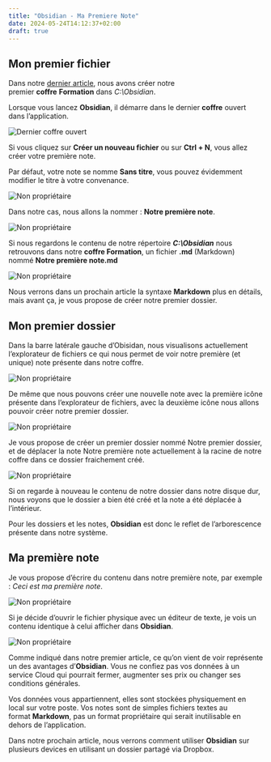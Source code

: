 ```yaml
---
title: "Obsidian - Ma Premiere Note"
date: 2024-05-24T14:12:37+02:00
draft: true
---
```

## Mon premier fichier

Dans notre [dernier article](/posts/obsidian-comment-ca-marche), nous avons créer notre premier **coffre** **Formation** dans _C:\Obsidian_.

Lorsque vous lancez **Obsidian**, il démarre dans le dernier **coffre** ouvert dans l’application.

![Dernier coffre ouvert](/images/Pasted_image_20230722203300.jpg#center)

Si vous cliquez sur **Créer un nouveau fichier** ou sur **Ctrl + N**, vous allez créer votre première note.

Par défaut, votre note se nomme **Sans titre**, vous pouvez évidemment modifier le titre à votre convenance.

![Non propriétaire](/images/Pasted_image_20230722203328.jpg#center)

Dans notre cas, nous allons la nommer : **Notre première note**.

![Non propriétaire](/images/Pasted_image_20230722203340.jpg#center)

Si nous regardons le contenu de notre répertoire _**C:\Obsidian**_ nous retrouvons dans notre **coffre Formation**, un fichier **.md** (Markdown) nommé **Notre première note.md**

![Non propriétaire](/images/Pasted_image_20230722203350.jpg#center)

Nous verrons dans un prochain article la syntaxe **Markdown** plus en détails, mais avant ça, je vous propose de créer notre premier dossier.

## Mon premier dossier

Dans la barre latérale gauche d’Obisidan, nous visualisons actuellement l’explorateur de fichiers ce qui nous permet de voir notre première (et unique) note présente dans notre coffre.

![Non propriétaire](/images/Pasted_image_20230722203413.jpg#center)

De même que nous pouvons créer une nouvelle note avec la première icône présente dans l’explorateur de fichiers, avec la deuxième icône nous allons pouvoir créer notre premier dossier.

![Non propriétaire](/images/Pasted_image_20230722203424.jpg#center)

Je vous propose de créer un premier dossier nommé Notre premier dossier, et de déplacer la note Notre première note actuellement à la racine de notre coffre dans ce dossier fraichement créé.

![Non propriétaire](/images/Pasted_image_20230722203445.jpg#center)

Si on regarde à nouveau le contenu de notre dossier dans notre disque dur, nous voyons que le dossier a bien été créé et la note a été déplacée à l’intérieur.

Pour les dossiers et les notes, **Obsidian** est donc le reflet de l’arborescence présente dans notre système.

## Ma première note

Je vous propose d’écrire du contenu dans notre première note, par exemple : _Ceci est ma première note_.

![Non propriétaire](/images/Pasted_image_20230722203510.jpg#center)

Si je décide d’ouvrir le fichier physique avec un éditeur de texte, je vois un contenu identique à celui afficher dans **Obsidian**.

![Non propriétaire](/images/Pasted_image_20230722203523.jpg#center)

Comme indiqué dans notre premier article, ce qu’on vient de voir représente un des avantages d’**Obsidian**. Vous ne confiez pas vos données à un service Cloud qui pourrait fermer, augmenter ses prix ou changer ses conditions générales.

Vos données vous appartiennent, elles sont stockées physiquement en local sur votre poste. Vos notes sont de simples fichiers textes au format **Markdown**, pas un format propriétaire qui serait inutilisable en dehors de l’application.

Dans notre prochain article, nous verrons comment utiliser **Obsidian** sur plusieurs devices en utilisant un dossier partagé via Dropbox.


